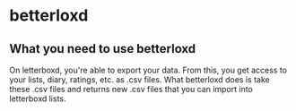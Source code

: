 # betterloxd

## What you need to use betterloxd
On letterboxd, you're able to export your data. From this, you get access to your lists, diary, ratings, etc. as .csv files. What betterloxd does is take these .csv files and returns new .csv files that you can import into letterboxd lists. 

